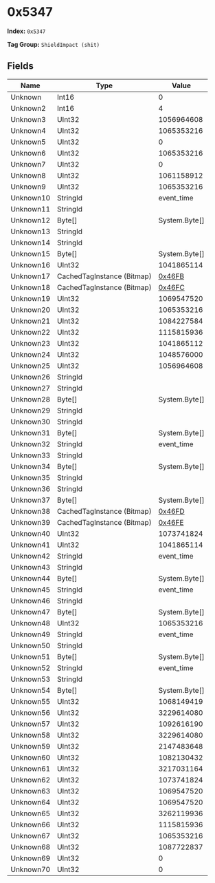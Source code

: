# 0x5347

**Index:** ```0x5347```

**Tag Group:** ```ShieldImpact (shit)```

## Fields

Name	| Type	| Value
---	|---	|---	|
Unknown	|Int16	|0
Unknown2	|Int16	|4
Unknown3	|UInt32	|1056964608
Unknown4	|UInt32	|1065353216
Unknown5	|UInt32	|0
Unknown6	|UInt32	|1065353216
Unknown7	|UInt32	|0
Unknown8	|UInt32	|1061158912
Unknown9	|UInt32	|1065353216
Unknown10	|StringId	|event_time
Unknown11	|StringId	|
Unknown12	|Byte[]	|System.Byte[]
Unknown13	|StringId	|
Unknown14	|StringId	|
Unknown15	|Byte[]	|System.Byte[]
Unknown16	|UInt32	|1041865114
Unknown17	|CachedTagInstance (Bitmap)	|[0x46FB](../Bitmap/46FB.md)
Unknown18	|CachedTagInstance (Bitmap)	|[0x46FC](../Bitmap/46FC.md)
Unknown19	|UInt32	|1069547520
Unknown20	|UInt32	|1065353216
Unknown21	|UInt32	|1084227584
Unknown22	|UInt32	|1115815936
Unknown23	|UInt32	|1041865112
Unknown24	|UInt32	|1048576000
Unknown25	|UInt32	|1056964608
Unknown26	|StringId	|
Unknown27	|StringId	|
Unknown28	|Byte[]	|System.Byte[]
Unknown29	|StringId	|
Unknown30	|StringId	|
Unknown31	|Byte[]	|System.Byte[]
Unknown32	|StringId	|event_time
Unknown33	|StringId	|
Unknown34	|Byte[]	|System.Byte[]
Unknown35	|StringId	|
Unknown36	|StringId	|
Unknown37	|Byte[]	|System.Byte[]
Unknown38	|CachedTagInstance (Bitmap)	|[0x46FD](../Bitmap/46FD.md)
Unknown39	|CachedTagInstance (Bitmap)	|[0x46FE](../Bitmap/46FE.md)
Unknown40	|UInt32	|1073741824
Unknown41	|UInt32	|1041865114
Unknown42	|StringId	|event_time
Unknown43	|StringId	|
Unknown44	|Byte[]	|System.Byte[]
Unknown45	|StringId	|event_time
Unknown46	|StringId	|
Unknown47	|Byte[]	|System.Byte[]
Unknown48	|UInt32	|1065353216
Unknown49	|StringId	|event_time
Unknown50	|StringId	|
Unknown51	|Byte[]	|System.Byte[]
Unknown52	|StringId	|event_time
Unknown53	|StringId	|
Unknown54	|Byte[]	|System.Byte[]
Unknown55	|UInt32	|1068149419
Unknown56	|UInt32	|3229614080
Unknown57	|UInt32	|1092616190
Unknown58	|UInt32	|3229614080
Unknown59	|UInt32	|2147483648
Unknown60	|UInt32	|1082130432
Unknown61	|UInt32	|3217031164
Unknown62	|UInt32	|1073741824
Unknown63	|UInt32	|1069547520
Unknown64	|UInt32	|1069547520
Unknown65	|UInt32	|3262119936
Unknown66	|UInt32	|1115815936
Unknown67	|UInt32	|1065353216
Unknown68	|UInt32	|1087722837
Unknown69	|UInt32	|0
Unknown70	|UInt32	|0


